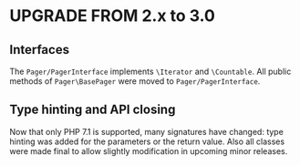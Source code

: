 UPGRADE FROM 2.x to 3.0
=======================

## Interfaces

The `Pager/PagerInterface` implements `\Iterator` and `\Countable`.
All public methods of `Pager\BasePager` were moved to `Pager/PagerInterface`.

## Type hinting and API closing

Now that only PHP 7.1 is supported, many signatures have changed: type hinting was
added for the parameters or the return value. Also all classes were made final to 
allow slightly modification in upcoming minor releases.

